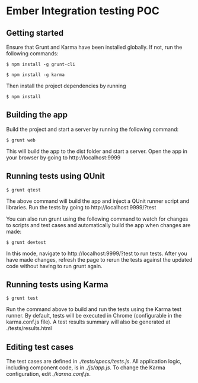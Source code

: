 Ember Integration testing POC
=============================

Getting started
---------------

Ensure that Grunt and Karma have been installed globally. If not, run the following commands:

```
$ npm install -g grunt-cli

$ npm install -g karma
```

Then install the project dependencies by running 

```
$ npm install
```


Building the app
----------------

Build the project and start a server by running the following command:

```
$ grunt web
```

This will build the app to the dist folder and start a server. Open the app in your browser by going to http://localhost:9999


Running tests using QUnit
-------------------------

```
$ grunt qtest
```

The above command will build the app and inject a QUnit runner script and libraries. Run the tests by going to http://localhost:9999/?test

You can also run grunt using the following command to watch for changes to scripts and test cases and automatically build the app when changes are made:

```
$ grunt devtest
```

In this mode, navigate to http://localhost:9999/?test to run tests. After you have made changes, refresh the page to rerun the tests against the updated code without having to run grunt again. 


Running tests using Karma
-------------------------

```
$ grunt test
```

Run the command above to build and run the tests using the Karma test runner. By default, tests will be executed in Chrome (configurable in the karma.conf.js file). A test results summary will also be generated at ./tests/results.html


Editing test cases
------------------

The test cases are defined in *./tests/specs/tests.js*. All application logic, including component code, is in *./js/app.js*. To change the Karma configuration, edit *./karma.conf.js*.
